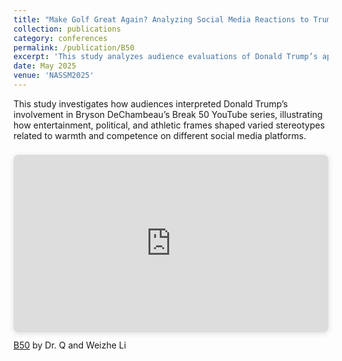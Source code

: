 ```yaml
---
title: "Make Golf Great Again? Analyzing Social Media Reactions to Trump’s Appearance in Bryson DeChambeau’s “Break 50” YouTube Series"
collection: publications
category: conferences
permalink: /publication/B50
excerpt: 'This study analyzes audience evaluations of Donald Trump’s appearance in Bryson DeChambeau’s Break 50 YouTube series, revealing how entertainment, political, and athletic frames elicited distinct, nuanced stereotypes of warmth and competence across social media platforms. For more details, please refer to the [presentation slides](https://www.canva.com/design/DAGoA-luC-o/P8RebEyMtygZMm6IhV27wA/view?utm_content=DAGoA-luC-o&utm_campaign=designshare&utm_medium=link2&utm_source=uniquelinks&utlId=h25fe7cb3a5).'
date: May 2025
venue: 'NASSM2025'
---
```


This study investigates how audiences interpreted Donald Trump’s involvement in Bryson DeChambeau’s Break 50 YouTube series, illustrating how entertainment, political, and athletic frames shaped varied stereotypes related to warmth and competence on different social media platforms.

<div style="position: relative; width: 100%; height: 0; padding-top: 56.2500%;
 padding-bottom: 0; box-shadow: 0 2px 8px 0 rgba(63,69,81,0.16); margin-top: 1.6em; margin-bottom: 0.9em; overflow: hidden;
 border-radius: 8px; will-change: transform;">
  <iframe loading="lazy" style="position: absolute; width: 100%; height: 100%; top: 0; left: 0; border: none; padding: 0;margin: 0;"
    src="https://www.canva.com/design/DAGoA-luC-o/LNkK1Rm5LAelAJlTS3aY7w/view?embed" allowfullscreen="allowfullscreen" allow="fullscreen">
  </iframe>
</div>
<a href="https:&#x2F;&#x2F;www.canva.com&#x2F;design&#x2F;DAGoA-luC-o&#x2F;LNkK1Rm5LAelAJlTS3aY7w&#x2F;view?utm_content=DAGoA-luC-o&amp;utm_campaign=designshare&amp;utm_medium=embeds&amp;utm_source=link" target="_blank" rel="noopener">B50</a> by Dr. Q and Weizhe Li
